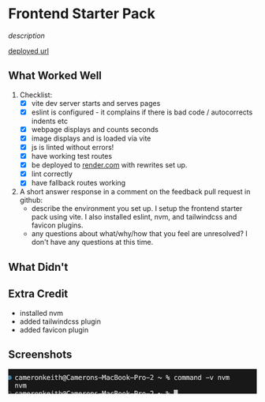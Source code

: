 # Frontend Starter Pack

*description*

[deployed url](https://frontend-starterpack-ckeith26.onrender.com)

## What Worked Well

1. Checklist: 
    - [X]  vite dev server starts and serves pages
    - [X]  eslint is configured - it complains if there is bad code / autocorrects indents etc
    - [X]  webpage displays and counts seconds
    - [X]  image displays and is loaded via vite
    - [X]  js is linted without errors!
    - [X] have working test routes
    - [X] be deployed to [render.com](https://frontend-starterpack-ckeith26.onrender.com) with rewrites set up.
    - [X] lint correctly
    - [X] have fallback routes working
2. A short answer response in a comment on the feedback pull request in github: 
    - describe the environment you set up.
    I setup the frontend starter pack using vite. I also installed eslint, nvm, and tailwindcss and favicon plugins.  
    - any questions about what/why/how that you feel are unresolved?
    I don't have any questions at this time.
    
## What Didn't

## Extra Credit

- installed nvm
- added tailwindcss plugin
- added favicon plugin

## Screenshots

![screenshot](./screenshots/1.png)

